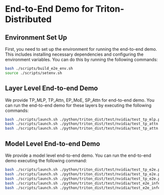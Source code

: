 # End-to-End Demo for Triton-Distributed
## Environment Set Up

First, you need to set up the environment for running the end-to-end demo. This includes installing necessary dependencies and configuring the environment variables. You can do this by running the following commands:
```bash
bash ./scripts/build_e2e_env.sh
source ./scripts/setenv.sh
```

## Layer Level End-to-end Demo

We provide TP_MLP, TP_Attn, EP_MoE, SP_Attn for end-to-end demo. You can run the end-to-end demo for these layers by executing the following commands:
```bash
bash ./scripts/launch.sh ./python/triton_dist/test/nvidia/test_tp_mlp.py --M 4096 --model Qwen/Qwen3-32B
bash ./scripts/launch.sh ./python/triton_dist/test/nvidia/test_tp_attn.py --bsz 32 --seq_len 128 --model Qwen/Qwen3-32B --mode prefill
bash ./scripts/launch.sh ./python/triton_dist/test/nvidia/test_tp_attn.py --bsz 4096 --seq_len 128 --model Qwen/Qwen3-32B --mode decode
```

## Model Level End-to-end Demo

We provide a model level end-to-end demo. You can run the end-to-end demo executing the following command:
```bash
bash ./scripts/launch.sh ./python/triton_dist/test/nvidia/test_tp_e2e.py --bsz 8 --seq_len 256 --model Qwen/Qwen3-32B --check
bash ./scripts/launch.sh ./python/triton_dist/test/nvidia/test_tp_e2e.py --bsz 32 --seq_len 128 --model Qwen/Qwen3-32B --mode prefill
bash ./scripts/launch.sh ./python/triton_dist/test/nvidia/test_tp_e2e.py --bsz 4096 --seq_len 128 --model Qwen/Qwen3-32B --mode decode
bash ./scripts/launch.sh ./python/triton_dist/test/nvidia/test_e2e_inference.py --bsz 4096 --gen_len 128 --max_length 150
bash ./scripts/launch.sh ./python/triton_dist/test/nvidia/test_e2e_inference.py --bsz 4096 --gen_len 128 --max_length 150 --triton_dist
```